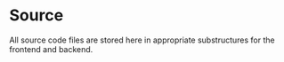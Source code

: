 # Source

All source code files are stored here in appropriate substructures for the frontend and backend.